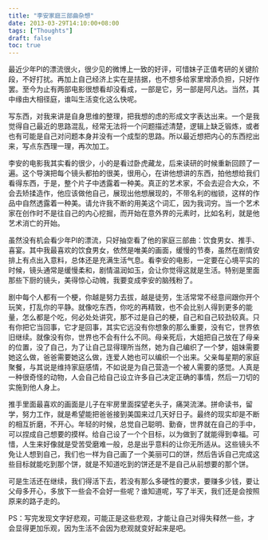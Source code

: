 ```yaml
---
title: "李安家庭三部曲杂想"
date: 2013-03-29T14:10:00+08:00
tags: ["Thoughts"] 
draft: false
toc: true
---
```


最近少年PI的漂流很火，很少见的微博上一致的好评，可惜妹子正值考研的关键阶段，不好打扰。再加上自己经济上实在是拮据，也不想多给家里增添负担，只好作罢。至今为止有两部电影很想看却没看成，一部是它，另一部是阿凡达。当然，其中缘由大相径庭，谁叫生活变化这么快呢。
 
写东西，对我来讲是自身思维的整理，把我想的虑的形成文字表达出来。一个是我觉得自己最近的思路混乱，经常无法将一个问题描述清楚，逻辑上缺乏锻炼，或者也有可能是自己对问题本身并没有一个成型的思路。所以最近想把内心的东西挖出来，写点东西理一理，再次加工。
 
李安的电影我其实看的很少，小的是看过卧虎藏龙，后来读研的时候重新回顾了一遍。这个导演把每个镜头都拍的很美，很用心，在讲他想讲的东西，拍他想给我们看得东西，于是，整个片子中透露着一种美。真正的艺术家，不会去迎合大众，不会去矫揉造作，他应该做他自己，展现出他想展现的，不带名利的枷锁，这样的作品中自然透露着一种美。请允许我不断的用美这个词汇，因为我词穷。当一个艺术家在创作时不是往自己的内心挖掘，而开始在意外界的元素时，比如名利，就是他艺术消亡的开始。
<!--more-->
虽然没有机会看少年PI的漂流，只好抽空看了他的家庭三部曲：饮食男女、推手、喜宴。其中我最喜欢的饮食男女，依然是唯美的画面，缓慢的节奏，虽然在剧情安排上有点出入意料，总体还是充满生活气息。看李安的电影，一定要在心境平实的时候，镜头通常是缓慢柔和，剧情温润如玉，会让你觉得这就是生活。特别是里面那些下厨的镜头，美得惊心动魄，我要变成李安的脑残粉了。
 
剧中每个人都有一个梗，你越是努力去拔，越是徒劳，生活常常不经意间跟你开个玩笑，打乱你的平静。就像吃东西，你吃的再精致，也不会比别人得到更多的能量，怎么都是个吃，何必处处讲究，那不过是自己的梗，自己和自己较劲较真。只有你把它当回事，它才是回事，其实它远没有你想象的那么重要，没有它，世界依旧继续。就像没有你，世界也不会有什么不同。母亲死后，大姐把自己放在了母亲的位置，没了自己，为了让自己显得理所当然，她为自己编织了一个梦，姐妹需要她这么做，爸爸需要她这么做，连爱人她也可以编织一个出来。父亲每星期的家庭聚餐，与其说是维持家庭感情，不如说是为自己营造一个被人需要的感觉。人真是一种很奇怪的动物，人会自己给自己设立许多自己决定正确的事情，然后一刀切的实施到他人身上。
 
推手里面最喜欢的画面是儿子在牢房里面探望老头子，痛哭流涕。拼命读书，留学，努力工作，就是希望能把爸爸接到美国来过几天好日子。最终的现实却是不断的相互折磨，不开心。年轻的时候，总觉自己聪明、勤奋，世界就在自己的手中，可以捏成自己想要的摸样。给自己设了一个个目标，以为做到了就能得到幸福。可惜，人生来好像就是受苦受磨难一般，总是出乎意料的让你无所适从。这些镜头不免让人想到自己，我们也一样为自己画了一个美丽可口的饼，然后告诉自己完成这些目标就能吃到那个饼，就是不知道吃到的饼还是不是自己从前想要的那个饼。
 
可是生活还在继续，我们得活下去，若没有那么多硬性的要求，要赚多少钱，要让父母多开心，多放下一些会不会好一些呢？谁知道呢，写了半天，我们还是会按照原来的路子走的。
 
PS：写完发现文字好悲观，可能正是这些悲观，才能让自己对得失释然一些，才会显得更加乐观，因为生活不会因为悲观就变好起来是吧。